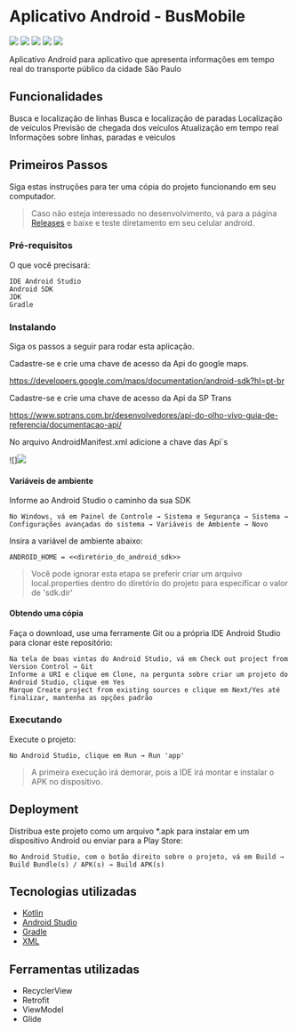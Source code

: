 # Aplicativo Android - BusMobile

![](https://github.com/thibbatista/BusMobile/blob/main/fotosReadMe/foto1.jpg) ![](https://github.com/thibbatista/BusMobile/blob/main/fotosReadMe/foto2.jpg) ![](https://github.com/thibbatista/BusMobile/blob/main/fotosReadMe/foto3.jpg) ![](https://github.com/thibbatista/BusMobile/blob/main/fotosReadMe/foto4.jpg) ![](https://github.com/thibbatista/BusMobile/blob/main/fotosReadMe/foto5.jpg) 

Aplicativo Android para aplicativo que apresenta informações em tempo real do transporte público da cidade São Paulo

## Funcionalidades

Busca e localização de linhas
Busca e localização de paradas
Localização de veículos
Previsão de chegada dos veículos
Atualização em tempo real
Informações sobre linhas, paradas e veículos

## Primeiros Passos

Siga estas instruções para ter uma cópia do projeto funcionando em seu computador.

> Caso não esteja interessado no desenvolvimento, vá para a página [Releases](https://github.com/thibbatista/CardView-with-Nested-RecyclerView/releases) e baixe e teste diretamento em seu celular android.

### Pré-requisitos

O que você precisará:

```
IDE Android Studio
Android SDK
JDK
Gradle
```

### Instalando

Siga os passos a seguir para rodar esta aplicação.

Cadastre-se e crie uma chave de acesso da Api do google maps.

https://developers.google.com/maps/documentation/android-sdk?hl=pt-br

Cadastre-se e crie uma chave de acesso da Api da SP Trans

https://www.sptrans.com.br/desenvolvedores/api-do-olho-vivo-guia-de-referencia/documentacao-api/

No arquivo AndroidManifest.xml adicione a chave das Api´s

![]![](https://github.com/thibbatista/BusMobile/blob/main/fotosReadMe/manifest.png)


#### Variáveis de ambiente

Informe ao Android Studio o caminho da sua SDK

```
No Windows, vá em Painel de Controle → Sistema e Segurança → Sistema → Configurações avançadas do sistema → Variáveis de Ambiente → Novo
```

Insira a variável de ambiente abaixo:

```
ANDROID_HOME = <<diretório_do_android_sdk>>
```

> Você pode ignorar esta etapa se preferir criar um arquivo local.properties dentro do diretório do projeto para especificar o valor de 'sdk.dir'

#### Obtendo uma cópia

Faça o download, use uma ferramente Git ou a própria IDE Android Studio para clonar este repositório:

```
Na tela de boas vintas do Android Studio, vá em Check out project from Version Control → Git
Informe a URI e clique em Clone, na pergunta sobre criar um projeto do Android Studio, clique em Yes
Marque Create project from existing sources e clique em Next/Yes até finalizar, mantenha as opções padrão
```

### Executando

Execute o projeto:

```
No Android Studio, clique em Run → Run 'app'
```

> A primeira execução irá demorar, pois a IDE irá montar e instalar o APK no dispositivo.


## Deployment

Distribua este projeto como um arquivo *.apk para instalar em um dispositivo Android ou enviar para a Play Store:

```
No Android Studio, com o botão direito sobre o projeto, vá em Build → Build Bundle(s) / APK(s) → Build APK(s)
```

## Tecnologias utilizadas

* [Kotlin](https://kotlinlang.org/)
* [Android Studio](https://developer.android.com/studio)
* [Gradle](https://gradle.org/)
* [XML](https://fontawesome.com/)

## Ferramentas utilizadas

* RecyclerView
* Retrofit
* ViewModel
* Glide


